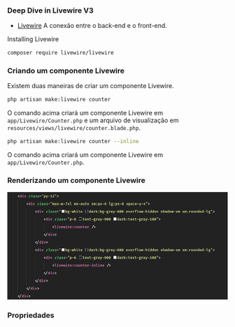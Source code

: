 ### Deep Dive in Livewire V3
- [Livewire](https://livewire.laravel.com/) A conexão entre o back-end e o front-end.

Installing Livewire
```bash
composer require livewire/livewire
```
### Criando um componente Livewire
Existem duas maneiras de criar um componente Livewire.
```bash
php artisan make:livewire counter
```
O comando acima criará um componente Livewire em `app/Livewire/Counter.php` e um arquivo de visualização em `resources/views/livewire/counter.blade.php`.

```bash
php artisan make:livewire counter --inline
```
O comando acima criará um componente Livewire em `app/Livewire/Counter.php`.

### Renderizando um componente Livewire
![Alt text](assets/render-component.png)

### Propriedades
